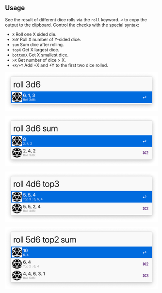 ## Usage

See the result of different dice rolls via the `roll` keyword. <kbd>↩</kbd> to copy the output to the clipboard. Control the checks with the special syntax:

* `X` Roll one X sided die.
* `XdY` Roll X number of Y-sided dice.
* `sum` Sum dice after rolling.
* `topX` Get X largest dice.
* `bottomX` Get X smallest dice.
* `>X` Get number of dice > X.
* `+X/+Y` Add +X and +Y to the first two dice rolled.

![Roll 3d6](images/roll3d6.png)

![Roll 3d6 and sum results](images/roll3d6sum.png)

![Roll 4d6 and drop lowest](images/roll4d6top3.png)

![Combine multiple](images/roll5d6top2sum.png)
